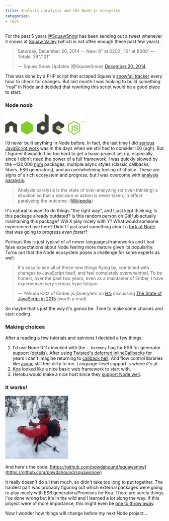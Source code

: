 ```yaml
---
title: Analysis paralysis and the Node.js ecosystem
categories:
- Tech
---
```


For the past 5 years [@SquawSnow](https://twitter.com/squawsnow) has been sending out a tweet whenever it snows at [Squaw Valley](http://squawalpine.com/) (which is not often enough these past few years).

<blockquote class="twitter-tweet" lang="en"><p>Saturday, December 20, 2014 — New: 8&quot; at 6200&#39;, 10&quot; at 8000&#39; — Totals: 28&quot;/101&quot;</p>&mdash; Squaw Snow Updates (@SquawSnow) <a href="https://twitter.com/SquawSnow/status/546334221917503488">December 20, 2014</a></blockquote>
<script async src="//platform.twitter.com/widgets.js" charset="utf-8"></script>

This was done by a PHP script that scraped Squaw's [snowfall tracker](http://squawalpine.com/skiing-riding/weather-conditions-webcams/squaw-valley-snowfall-tracker) every hour to check for changes. But last month I was looking to build something “real” in Node and decided that rewriting this script would be a good place to start.

### Node noob

<img src="/assets/Node.js_logo.svg.png" class="right" style="width: 250px">

I’d never built anything in Node before. In fact, the last time I did [serious JavaScript work](/2007/06/plaxo-30-wap-and-pulse/) was in the days when we still had to consider IE6 (ugh). But I figured it wouldn’t be too hard to get a basic project set up, especially since I didn't need the power of a full framework. I was quickly slowed by the ~120,000 [npm](http://npmjs.org) packages, multiple async styles (classic callbacks, fibers, ES6 generators), and an overwhelming feeling of choice. These are signs of a rich ecosystem and progress, but I was overcome with [analysis paralysis](http://en.wikipedia.org/wiki/Analysis_paralysis).

> Analysis paralysis is the state of over-analyzing (or over-thinking) a situation so that a decision or action is never taken, in effect paralyzing the outcome. ([Wikipedia](http://en.wikipedia.org/wiki/Analysis_paralysis))

It's natural to want to do things "the right way", and I just kept thinking; Is this package already outdated? Is this random person on GitHub actually maintaining this package? Will X play nicely with Y? What would someone experienced use here? Didn't I just read something about a [fork of Node](https://iojs.org/) that was going to progress *even faster*?

Perhaps this is just typical of all newer languages/frameworks and I had false expectations about Node feeling more mature given its popularity. Turns out that the Node ecosystem poses a challenge for some experts as well:

> It's easy to see all of these new things flying by, combined with changes to JavaScript itself, and feel completely overwhelmed. To be honest, over the past two years, even as a maintainer of Ember, I have experienced very serious hype fatigue.
>
> — Yehuda Katz of Ember.js/jQuery/etc on [HN](https://news.ycombinator.com/item?id=8679624) discussing [The State of JavaScript in 2015](http://www.breck-mckye.com/blog/2014/12/the-state-of-javascript-in-2015/) (worth a read)

So maybe that's just the way it's gonna be. Time to make some choices and start coding.

### Making choices

After a reading a few tutorials and opinions I decided a few things:

1. I'd use Node 0.11x invoked with the `--harmony` flag for ES6 for generator support ([details](https://github.com/joyent/node/wiki/ES6-%28a.k.a.-Harmony%29-Features-Implemented-in-V8-and-Available-in-Node)). After using [Twisted's deferred.inlineCallbacks](http://twistedmatrix.com/documents/current/api/twisted.internet.defer.inlineCallbacks.html) for years I can't imagine returning to [callback hell](http://callbackhell.com/). And flow control libraries like [async](https://github.com/caolan/async) still feel dirty to me. Language-level support is where it's at.
1. [Koa](http://koajs.com/) looked like a nice basic web framework to start with.
1. Heroku would make a nice host since they [support Node well](https://devcenter.heroku.com/articles/getting-started-with-nodejs).

### It works!

<img src="/assets/squaw_thumbs_up.jpeg" class="right" style="width: 200px">

And here's the code: [https://github.com/powdahound/squawsnow](https://github.com/powdahound/squawsnow)

It really doesn't do all that much, so didn't take too long to put together. The hardest part was probably figuring out which external packages were going to play nicely with ES6 generators/Promises for Koa. There are surely things I've done wrong but it's in the wild and I learned a lot along the way. If this project were of more importance, this might even be [one to throw away](http://stackoverflow.com/questions/78806/refactor-mercilessly-or-build-one-to-throw-away).

Now I wonder how things will change before my next Node project...
